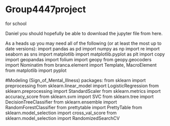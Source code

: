 # Group4447project
for school

Daniel you should hopefully be able to download the jupyter file from here.

As a heads up you may need all of the following (or at least the most up to date versions):
import pandas as pd
import numpy as np
import re
import seaborn as sns
import matplotlib
import matplotlib.pyplot as plt
import copy
import geopandas
import folium
import geopy
from geopy.geocoders import Nominatim
from branca.element import Template, MacroElement
from matplotlib import pyplot

#Modeling (Sign_of_Mental_Illness) packages:
from sklearn import preprocessing
from sklearn.linear_model import LogisticRegression
from sklearn.preprocessing import StandardScaler
from sklearn.metrics import accuracy_score
from sklearn.svm import SVC
from sklearn.tree import DecisionTreeClassifier
from sklearn.ensemble import RandomForestClassifier
from prettytable import PrettyTable
from sklearn.model_selection import cross_val_score
from sklearn.model_selection import RandomizedSearchCV
